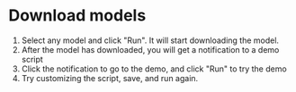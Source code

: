 # Download models

1. Select any model and click "Run". It will start downloading the model.
2. After the model has downloaded, you will get a notification to a demo script
3. Click the notification to go to the demo, and click "Run" to try the demo
4. Try customizing the script, save, and run again.
